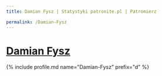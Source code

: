 ```yaml
---
title: Damian Fysz | Statystyki patronite.pl | Patromierz

permalink: /Damian-Fysz
---
```


# [Damian Fysz](https://patronite.pl/Damian-Fysz)

{% include profile.md name="Damian-Fysz" prefix="d" %}
